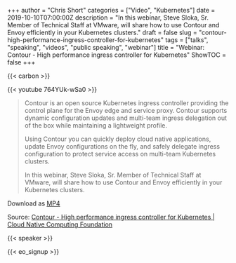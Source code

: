 +++
author = "Chris Short"
categories = ["Video", "Kubernetes"]
date = 2019-10-10T07:00:00Z
description = "In this webinar, Steve Sloka, Sr. Member of Technical Staff at VMware, will share how to use Contour and Envoy efficiently in your Kubernetes clusters."
draft = false
slug = "contour-high-performance-ingress-controller-for-kubernetes"
tags = ["talks", "speaking", "videos", "public speaking", "webinar"]
title = "Webinar: Contour - High performance ingress controller for Kubernetes"
ShowTOC = false
+++

{{< carbon >}}

{{< youtube 764YUk-wSa0 >}}

> Contour is an open source Kubernetes ingress controller providing the control plane for the Envoy edge and service proxy.​ Contour supports dynamic configuration updates and multi-team ingress delegation out of the box while maintaining a lightweight profile.
>
> Using Contour you can quickly deploy cloud native applications, update Envoy configurations on the fly, and safely delegate ingress configuration to protect service access on multi-team Kubernetes clusters.
>
> In this webinar, Steve Sloka, Sr. Member of Technical Staff at VMware, will share how to use Contour and Envoy efficiently in your Kubernetes clusters.

Download as [MP4](https://c.chrisshort.net/file/chrisshort/Contour-High-Performance-Ingress-Controller-for-Kubernetes.mp4)

Source: [Contour - High performance ingress controller for Kubernetes | Cloud Native Computing Foundation](https://www.cncf.io/online-programs/contour-high-performance-ingress-controller-for-kubernetes/)

{{< speaker >}}

{{< eo_signup >}}
